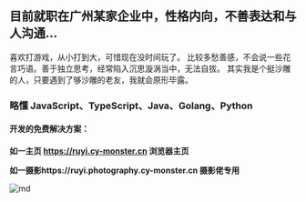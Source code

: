 ## 目前就职在广州某家企业中，性格内向，不善表达和与人沟通...

喜欢打游戏，从小打到大，可惜现在没时间玩了。
比较多愁善感，不会说一些花言巧语。善于独立思考，经常陷入沉思漩涡当中，无法自拔。
其实我是个挺沙雕的人，只要遇到了够沙雕的老友，我就会原形毕露。

### 略懂 JavaScript、TypeScript、Java、Golang、Python

#### 开发的免费解决方案：

**如一主页 https://ruyi.cy-monster.cn 浏览器主页**

**如一摄影https://ruyi.photography.cy-monster.cn 摄影佬专用**

![md](https://github.com/user-attachments/assets/af686a8b-6379-4710-8c27-2ad2e9dbec2d)


